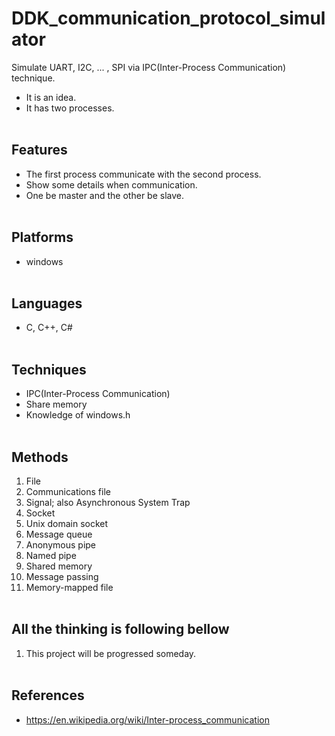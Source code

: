 # DDK_communication_protocol_simulator
Simulate UART, I2C, ... , SPI via IPC(Inter-Process Communication) technique.
* It is an idea.
* It has two processes.
<br><br/>

## Features
* The first process communicate with the second process.
* Show some details when communication.
* One be master and the other be slave.
<br><br/>

## Platforms
* windows
<br><br/>

## Languages
* C, C++, C#
<br><br/>

## Techniques
* IPC(Inter-Process Communication)
* Share memory
* Knowledge of windows.h
<br><br/>

## Methods
1. File
2. Communications file
3. Signal; also Asynchronous System Trap
4. Socket
5. Unix domain socket
6. Message queue
7. Anonymous pipe
8. Named pipe
9. Shared memory
10. Message passing
11. Memory-mapped file
<br><br/>

## All the thinking is following bellow
1. This project will be progressed someday.
<br><br/>

## References
* <https://en.wikipedia.org/wiki/Inter-process_communication>
